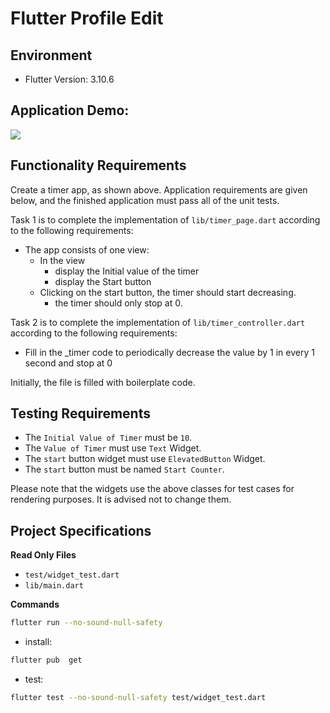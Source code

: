 # Flutter Profile Edit

## Environment

- Flutter Version: 3.10.6

## Application Demo:

![](https://hrcdn.net/s3_pub/istreet-assets/6SjTTo1yoL227IfOvm3BOA/flutter-timer_AdobeExpress.gif)

## Functionality Requirements

Create a timer app, as shown above. Application requirements are given below, and the finished application must pass all of the unit tests.

Task 1 is to complete the implementation of `lib/timer_page.dart` according to the following requirements:

- The app consists of one view:
  - In the view
    - display the Initial value of the timer
    - display the Start button
  - Clicking on the start button, the timer should start decreasing.
    - the timer should only stop at 0.

Task 2 is to complete the implementation of `lib/timer_controller.dart` according to the following requirements:

- Fill in the \_timer code to periodically decrease the value by 1 in every 1 second and stop at 0

Initially, the file is filled with boilerplate code.

## Testing Requirements

- The `Initial Value of Timer` must be `10`.
- The `Value of Timer` must use `Text` Widget.
- The `start` button widget must use `ElevatedButton` Widget.
- The `start` button must be named `Start Counter`.

Please note that the widgets use the above classes for test cases for rendering purposes. It is advised not to change them.

## Project Specifications

**Read Only Files**

- `test/widget_test.dart`
- `lib/main.dart`

**Commands**

```bash
flutter run --no-sound-null-safety
```

- install:

```bash
flutter pub  get
```

- test:

```bash
flutter test --no-sound-null-safety test/widget_test.dart
```
